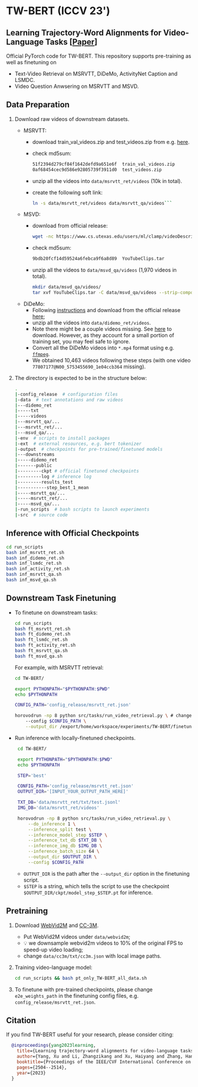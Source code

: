 # TW-BERT (ICCV 23')

## Learning Trajectory-Word Alignments for Video-Language Tasks [[Paper](https://arxiv.org/pdf/2301.01953)]

Official PyTorch code for TW-BERT. This repository supports pre-training as well as finetuning on 
- Text-Video Retrieval on MSRVTT, DiDeMo, ActivityNet Caption and LSMDC.
- Video Question Anwsering on MSRVTT and MSVD.

## Data Preparation 
1. Download raw videos of downstream datasets.
   - MSRVTT:
     - download train_val_videos.zip and test_videos.zip from e.g. [here](https://www.mediafire.com/folder/h14iarbs62e7p/shared).
     - check md5sum:

        ```bash
        51f2394d279cf84f1642defd9a651e6f  train_val_videos.zip
        0af68454cec9d586e92805739f3911d0  test_videos.zip
        ```
     - unzip all the videos into `data/msrvtt_ret/videos` (10k in total).
     - create the following soft link:

        ```bash
        ln -s data/msrvtt_ret/videos data/msrvtt_qa/videos```
    - MSVD:
      - download from official release:
  
        ```bash
        wget -nc https://www.cs.utexas.edu/users/ml/clamp/videoDescription/YouTubeClips.tar
        ```
      - check md5sum:
      
        ```bash
        9bdb20fcf14d59524a6febca9f6a8d89  YouTubeClips.tar
        ```
      - unzip all the videos to `data/msvd_qa/videos` (1,970 videos in total).
        
        ```bash
        mkdir data/msvd_qa/videos/ 
        tar xvf YouTubeClips.tar -C data/msvd_qa/videos --strip-components=1
        ```
    - DiDeMo:
       - Following [instructions](https://github.com/LisaAnne/LocalizingMoments/blob/master/README.md) and download from the official release [here](https://drive.google.com/drive/u/1/folders/1_oyJ5rQiZboipbMl6tkhY8v0s9zDkvJc);
       - unzip all the videos into `data/didemo_ret/videos`.
       - Note there might be a couple videos missing. See [here](https://github.com/LisaAnne/LocalizingMoments/blob/master/README.md#getting-the-videos) to download. However, as they account for a small portion of training set, you may feel safe to ignore.
       - Convert all the DiDeMo videos into `*.mp4` format using e.g. [`ffmpeg`](https://askubuntu.com/questions/396883/how-to-simply-convert-video-files-i-e-mkv-to-mp4).
       - We obtained 10,463 videos following these steps (with one video `77807177@N00_5753455690_1e04ccb364` missing).



  2. The directory is expected to be in the structure below:
      ```bash
      .
      |-config_release  # configuration files
      |-data  # text annotations and raw videos
      |---didemo_ret
      |-----txt
      |-----videos
      |---msrvtt_qa/...
      |---msrvtt_ret/...
      |---msvd_qa/...
      |-env  # scripts to install packages
      |-ext  # external resources, e.g. bert tokenizer
      |-output  # checkpoints for pre-trained/finetuned models
      |---downstreams
      |-----didemo_ret
      |-------public
      |---------ckpt # official finetuned checkpoints
      |---------log # inference log
      |---------results_test
      |-----------step_best_1_mean
      |-----msrvtt_qa/...
      |-----msrvtt_ret/...
      |-----msvd_qa/...
      |-run_scripts  # bash scripts to launch experiments
      |-src  # source code
      ```

## Inference with Official Checkpoints

  ```bash
  cd run_scripts
  bash inf_msrvtt_ret.sh
  bash inf_didemo_ret.sh
  bash inf_lsmdc_ret.sh
  bash inf_activity_ret.sh
  bash inf_msrvtt_qa.sh
  bash inf_msvd_qa.sh

  ```


## Downstream Task Finetuning
  - To finetune on downstream tasks:

    ```bash
    cd run_scripts
    bash ft_msrvtt_ret.sh
    bash ft_didemo_ret.sh
    bash ft_lsmdc_ret.sh
    bash ft_activity_ret.sh
    bash ft_msrvtt_qa.sh
    bash ft_msvd_qa.sh
    ```
  
    For example, with MSRVTT retrieval:
    ```bash
    cd TW-BERT/

    export PYTHONPATH="$PYTHONPATH:$PWD"
    echo $PYTHONPATH

    CONFIG_PATH='config_release/msrvtt_ret.json'

    horovodrun -np 8 python src/tasks/run_video_retrieval.py \ # change -np to GPUs numbers.
        --config $CONFIG_PATH \
        --output_dir /export/home/workspace/experiments/TW-BERT/finetune/msrvtt_ret/$(date '+%Y%m%d%H%M%S')  # change to your local path to store finetuning ckpts and logs 
    ``` 
 - Run inference with locally-finetuned checkpoints.
   ```bash
    cd TW-BERT/

    export PYTHONPATH="$PYTHONPATH:$PWD"
    echo $PYTHONPATH

    STEP='best'

    CONFIG_PATH='config_release/msrvtt_ret.json'
    OUTPUT_DIR='[INPUT_YOUR_OUTPUT_PATH_HERE]'

    TXT_DB='data/msrvtt_ret/txt/test.jsonl'
    IMG_DB='data/msrvtt_ret/videos'

    horovodrun -np 8 python src/tasks/run_video_retrieval.py \
        --do_inference 1 \
        --inference_split test \
        --inference_model_step $STEP \
        --inference_txt_db $TXT_DB \
        --inference_img_db $IMG_DB \
        --inference_batch_size 64 \
        --output_dir $OUTPUT_DIR \
        --config $CONFIG_PATH
   ```  
   - `OUTPUT_DIR` is the path after the `--output_dir` option in the finetuning script.
   - `$STEP` is a string, which tells the script to use the checkpoint `$OUTPUT_DIR/ckpt/model_step_$STEP.pt` for inference. 


## Pretraining
1. Download [WebVid2M](https://github.com/m-bain/frozen-in-time) and [CC-3M](https://github.com/igorbrigadir/DownloadConceptualCaptions).
  
    - Put WebVid2M videos under `data/webvid2m`;
    - 💡 we downsample webvid2m videos to 10% of the original FPS to speed-up video loading;
    - change `data/cc3m/txt/cc3m.json` with local image paths.

2. Training video-language model: 
    ```bash
    cd run_scripts && bash pt_only_TW-BERT_all_data.sh
    ```

3. To finetune with pre-trained checkpoints, please change `e2e_weights_path` in the finetuning config files, e.g. `config_release/msrvtt_ret.json`.


## Citation

If you find TW-BERT useful for your research, please consider citing:
```bibtex
  @inproceedings{yang2023learning,
    title={Learning trajectory-word alignments for video-language tasks},
    author={Yang, Xu and Li, Zhangzikang and Xu, Haiyang and Zhang, Hanwang and Ye, Qinghao and Li, Chenliang and Yan, Ming and Zhang, Yu and Huang, Fei and Huang, Songfang},
    booktitle={Proceedings of the IEEE/CVF International Conference on Computer Vision},
    pages={2504--2514},
    year={2023}
  }
```
